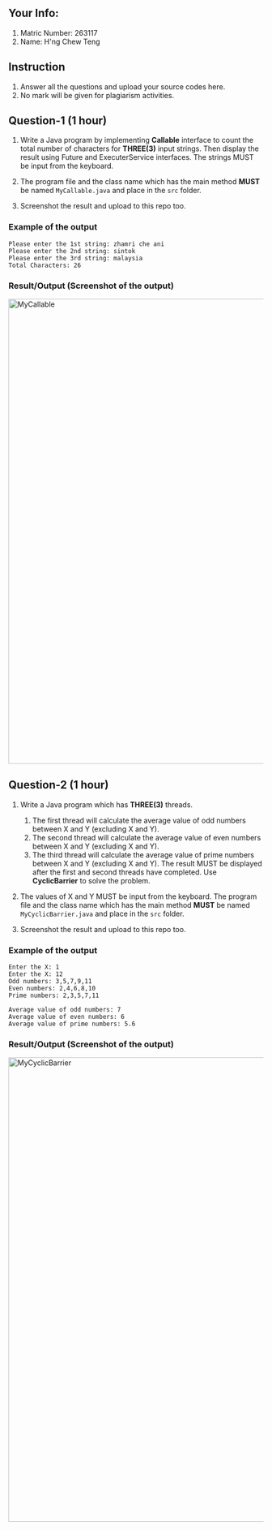 ## Your Info:
1. Matric Number: 263117
1. Name: H'ng Chew Teng

## Instruction
1. Answer all the questions and upload your source codes here.
1. No mark will be given for plagiarism activities.

## Question-1 (1 hour)

1. Write a Java program by implementing __Callable__ interface to count the total number of characters for __THREE(3)__ input strings. Then display the result using Future and ExecuterService interfaces. The strings MUST be input from the keyboard.

1. The program file and the class name which has the main method __MUST__ be named `MyCallable.java` and place in the `src` folder.

1. Screenshot the result and upload to this repo too.

### Example of the output
```
Please enter the 1st string: zhamri che ani
Please enter the 2nd string: sintok
Please enter the 3rd string: malaysia
Total Characters: 26
```

### Result/Output (Screenshot of the output)
<img width="917" alt="MyCallable" src="https://user-images.githubusercontent.com/51124053/123902628-c3076000-d99f-11eb-88ee-a4913b41a44d.png">


## Question-2 (1 hour)

1. Write a Java program which has __THREE(3)__ threads.
   1. The first thread will calculate the average value of odd numbers between X and Y (excluding X and Y).
   1. The second thread will calculate the average value of even numbers between X and Y (excluding X and Y).
   1. The third thread will calculate the average value of prime numbers between X and Y (excluding X and Y). The result MUST be displayed after the first and second threads have completed. Use __CyclicBarrier__ to solve the problem. 

1. The values of X and Y  MUST be input from the keyboard. The program file and the class name which has the main method __MUST__ be named `MyCyclicBarrier.java` and place in the `src` folder.

1. Screenshot the result and upload to this repo too.

### Example of the output
```
Enter the X: 1
Enter the X: 12
Odd numbers: 3,5,7,9,11
Even numbers: 2,4,6,8,10
Prime numbers: 2,3,5,7,11

Average value of odd numbers: 7
Average value of even numbers: 6
Average value of prime numbers: 5.6
```

### Result/Output (Screenshot of the output)
<img width="916" alt="MyCyclicBarrier" src="https://user-images.githubusercontent.com/51124053/123919642-b5f66b00-d9b7-11eb-9827-be8da1bc7698.png">

